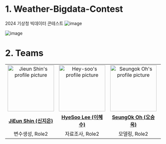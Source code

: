  # 1. Weather-Bigdata-Contest
2024 기상청 빅데이터 콘테스트
![image](https://github.com/SeungOkOH/Weather-Bigdata-Contest/assets/152361965/97e2ef5a-9aff-4918-a4c7-c73e2a9bb0e8)

![image](https://github.com/SeungOkOH/Weather-Bigdata-Contest/assets/152361965/ee8f980f-c687-41ef-806f-eff3f4028e01)




# 2. Teams
<table style="text-align:center">
    <tr height="140px">
      <td>
         <a href="https://github.com/wldms25">
            <img src="https://avatars.githubusercontent.com/u/147844220?v=4" width="150" height="150" alt="Jieun Shin's profile picture"/>
         </a>
      </td>
      <td>
         <a href="https://github.com/Hey-soo">
            <img src="https://avatars.githubusercontent.com/u/168507222?v=4" width="150" height="150" alt="Hey-soo's profile picture"/>
         </a>
      </td>
      <td>
         <a href="https://github.com/SeungOkOH">
            <img src="https://github.com/SeungOkOH.png" width="150" height="150" alt="Seungok Oh's profile picture"/>
         </a>
      </td>
      <td>
         <a href="https://github.com/JeongwooCheon">
            <img src="https://avatars.githubusercontent.com/u/168607427?v=4" width="150" height="150" alt="Jeongwoo Cheon's profile picture"/>
         </a>
      </td>
   </tr>
   <tr>
       <td><a href="#"><b>JiEun Shin (신지은)</b></a></td>
       <td><a href="https://github.com/Hey-soo"><b>HyeSoo Lee (이혜수)</b></a></td>
       <td><a href="https://github.com/SeungOkOH"><b>SeungOk Oh (오승옥)</b></a></td>
       <td><a href="https://github.com/JeongwooCheon"><b>JeongWoo Cheon (천정우)</b></a></td>
   </tr>
   <tr>
       <td>변수생성, Role2</td>
       <td>자료조사, Role2</td>
       <td>모델링, Role2</td>
       <td>변수생성, Role2</td>
   </tr>
</table>
